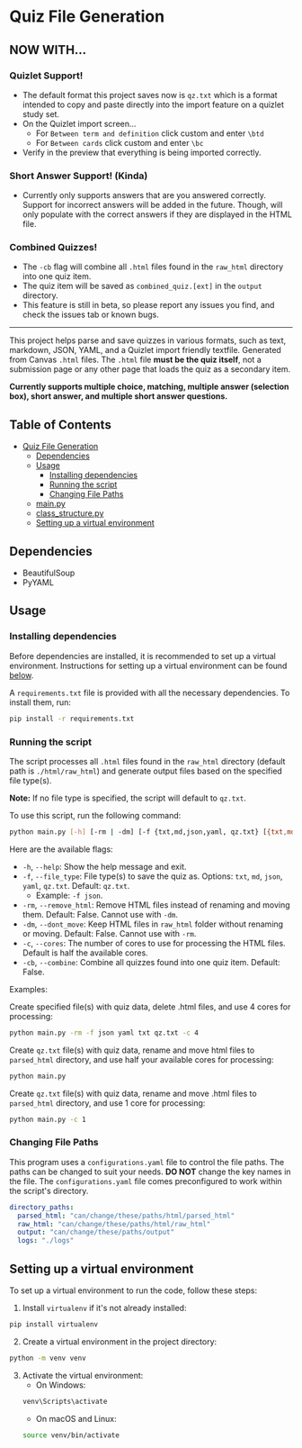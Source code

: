 # Quiz File Generation

## NOW WITH...

### Quizlet Support!

- The default format this project saves now is `qz.txt` which is a format intended to copy and paste directly into the
  import feature on a quizlet study set.
- On the Quizlet import screen...
    - For `Between term and definition` click custom and enter `\btd`
    - For `Between cards` click custom and enter `\bc`
- Verify in the preview that everything is being imported correctly.

### Short Answer Support! (Kinda)

- Currently only supports answers that are you answered correctly. Support for incorrect answers will be added in the
  future. Though, will only populate with the correct answers if they are displayed in the HTML file.

### Combined Quizzes!

- The `-cb` flag will combine all `.html` files found in the `raw_html` directory into one quiz item.
- The quiz item will be saved as `combined_quiz.[ext]` in the `output` directory.
- This feature is still in beta, so please report any issues you find, and check the issues tab or known bugs.

---

This project helps parse and save quizzes in various formats, such as text, markdown, JSON, YAML, and a Quizlet import
friendly textfile. Generated from Canvas `.html` files. The `.html` file **must be the quiz itself**, not a submission page
or any other page that loads the quiz as a secondary item.

**Currently supports multiple choice, matching, multiple answer (selection box), short answer, and multiple short answer
questions.**

## Table of Contents

- [Quiz File Generation](#quiz-file-generation)
    - [Dependencies](#dependencies)
    - [Usage](#usage)
        - [Installing dependencies](#installing-dependencies)
        - [Running the script](#running-the-script)
        - [Changing File Paths](#changing-file-paths)
    - [main.py](#mainpy)
    - [class_structure.py](#class_structurepy)
    - [Setting up a virtual environment](#setting-up-a-virtual-environment)

## Dependencies

- BeautifulSoup
- PyYAML

## Usage

### Installing dependencies

Before dependencies are installed, it is recommended to set up a virtual environment. Instructions for setting up a
virtual environment can be found [below](#setting-up-a-virtual-environment).

A `requirements.txt` file is provided with all the necessary dependencies. To install them, run:

```bash
pip install -r requirements.txt
```

### Running the script

The script processes all `.html` files found in the `raw_html` directory (default path
is `./html/raw_html`) and generate output files based on the specified file type(s).

**Note:** If no file type is specified, the script will default to `qz.txt`.

To use this script, run the following command:

```bash
python main.py [-h] [-rm | -dm] [-f {txt,md,json,yaml, qz.txt} [{txt,md,json,yaml,qz.txt} ...]] [-c CORES] [-cb]
```

Here are the available flags:

- `-h`, `--help`: Show the help message and exit.
- `-f`, `--file_type`: File type(s) to save the quiz as. Options: `txt`, `md`, `json`, `yaml`, `qz.txt`.
  Default: `qz.txt`.
    - Example: `-f json`.
- `-rm`, `--remove_html`: Remove HTML files instead of renaming and moving them. Default: False. Cannot
  use with `-dm`.
- `-dm`, `--dont_move`: Keep HTML files in `raw_html` folder without renaming or moving. Default: False. Cannot use
  with `-rm`.
- `-c`, `--cores`: The number of cores to use for processing the HTML files. Default is half the available cores.
- `-cb`, `--combine`: Combine all quizzes found into one quiz item. Default: False.

Examples:

Create specified file(s) with quiz data, delete .html files, and use 4 cores for processing:

```bash
python main.py -rm -f json yaml txt qz.txt -c 4
```

Create `qz.txt` file(s) with quiz data, rename and move html files to `parsed_html` directory, and use half your
available
cores for processing:

```bash
python main.py
```

Create `qz.txt` file(s) with quiz data, rename and move .html files to `parsed_html` directory, and use 1 core for
processing:

```bash
python main.py -c 1
```

### Changing File Paths

This program uses a `configurations.yaml` file to control the file paths. The paths can be changed to suit your needs.
**DO NOT** change the key names in the file. The `configurations.yaml` file comes preconfigured to work within the
script's directory.

```yaml
directory_paths:
  parsed_html: "can/change/these/paths/html/parsed_html"
  raw_html: "can/change/these/paths/html/raw_html"
  output: "can/change/these/paths/output"
  logs: "./logs"
```

## Setting up a virtual environment

To set up a virtual environment to run the code, follow these steps:

1. Install `virtualenv` if it's not already installed:

```bash
pip install virtualenv
```

2. Create a virtual environment in the project directory:

```bash
python -m venv venv
```

3. Activate the virtual environment:
    - On Windows:
   ```bash
   venv\Scripts\activate
   ```
    - On macOS and Linux:
   ```bash
   source venv/bin/activate
   ```
